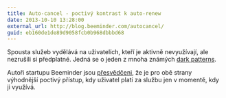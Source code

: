 ```yaml
---
title: Auto-cancel - poctivý kontrast k auto-renew
date: 2013-10-10 13:28:00
external_url: http://blog.beeminder.com/autocancel/
guid: eb160de1de89d9058fcb0b968dbbbd68
---
```


Spousta služeb vydělává na uživatelích, kteří je aktivně nevyužívají, ale nezrušili si předplatné. Jedná se o jeden z mnoha známých [dark patterns](http://darkpatterns.org/what_is_a_dark_pattern/).

Autoři startupu Beeminder jsou [přesvědčeni](http://blog.beeminder.com/autocancel/), že je pro obě strany výhodnější poctivý přístup, kdy uživatel platí za službu jen v momentě, kdy ji využívá.
